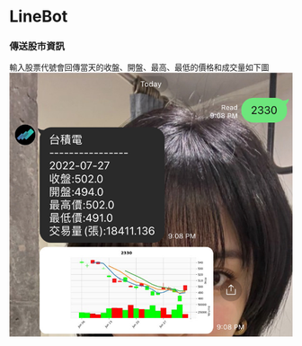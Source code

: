 # LineBot

### 傳送股市資訊
<!-- <br> -->
輸入股票代號會回傳當天的收盤、開盤、最高、最低的價格和成交量如下圖
![image](https://github.com/bobby77777/LineBot/blob/main/photos/LINE_capture_680620114.747242.JPG)